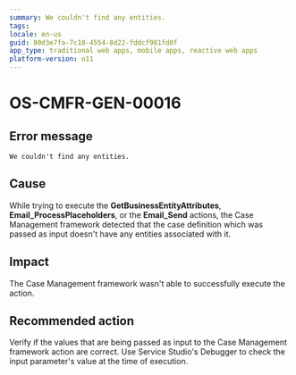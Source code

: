 ```yaml
---
summary: We couldn't find any entities.
tags:
locale: en-us
guid: 80d3e7fa-7c18-4554-8d22-fddcf981fd0f
app_type: traditional web apps, mobile apps, reactive web apps
platform-version: o11
---
```


# OS-CMFR-GEN-00016

## Error message

`We couldn't find any entities.`

## Cause

While trying to execute the **GetBusinessEntityAttributes**, **Email_ProcessPlaceholders**, or the **Email_Send** actions, the Case Management framework detected that the case definition which was passed as input doesn't have any entities associated with it.

## Impact

The Case Management framework wasn't able to successfully execute the action.

## Recommended action

Verify if the values that are being passed as input to the Case Management framework action are correct. Use Service Studio's Debugger to check the input parameter's value at the time of execution.
